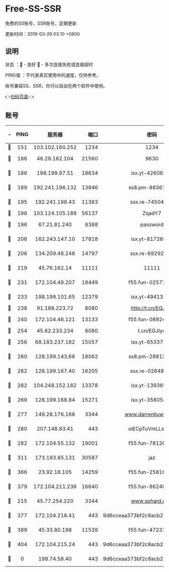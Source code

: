 # Free-SS-SSR

免费的SS账号、SSR账号，定期更新

更新时间：2019-03-29 03:10 +0800

## 说明

状态     ：🙂 - 良好 🙁 - 多次连接失败或连接超时

PING值   ：不代表真实使用中的速度，仅供参考。

账号兼容SS、SSR，你可以自由在两个软件中使用。

👉[扫码页面](https://liesauer.github.io/Free-SS-SSR/)👈

## 账号

|-|PING|服务器|端口|密码|加密方式|区域|
|:----:|:----:|:-----:|-----:|:----:|:----:|:----:|
|🙂|151|103.102.160.252|1234|1234|rc4-md5|JP|
|🙂|186|46.29.162.104|21560|9630|aes-128-ctr|RU|
|🙂|186|198.199.97.51|18634|isx.yt-42606522|aes-256-cfb|US|
|🙂|189|192.241.196.132|13846|ss8.pm-88361455|aes-256-cfb|US|
|🙂|195|192.241.198.43|11383|ssx.re-74504347|aes-256-cfb|US|
|🙂|196|103.124.105.189|56137|ZqadY7|chacha20|US|
|🙂|196|67.21.81.240|8388|password|aes-256-cfb|US|
|🙂|206|162.243.147.10|17818|isx.yt-81726610|aes-256-cfb|US|
|🙂|206|134.209.48.248|14797|ssx.re-69292287|aes-256-cfb|US|
|🙂|219|45.76.162.14|11111|11111|aes-256-cfb|SG|
|🙂|231|172.104.49.207|18449|f55.fun-02571373|aes-256-cfb|SG|
|🙂|233|198.199.101.65|12379|isx.yt-49413164|aes-256-cfb|US|
|🙂|238|91.188.223.72|8080|http://t.cn/EGJIyrl|rc4-md5|RU|
|🙂|240|172.104.46.121|13133|f55.fun-08924883|aes-256-cfb|SG|
|🙂|254|45.62.233.234|8080|t.cn/EGJIyrl|rc4-md5|CA|
|🙂|256|68.183.237.182|15057|isx.yt-65337564|aes-256-cfb|SG|
|🙂|260|128.199.143.68|18062|ss8.pm-28813046|aes-256-cfb|SG|
|🙂|262|128.199.167.40|16205|ssx.re-02648132|aes-256-cfb|SG|
|🙂|262|104.248.152.162|13378|isx.yt-13936918|aes-256-cfb|SG|
|🙂|269|128.199.168.84|15271|isx.yt-35805853|aes-256-cfb|SG|
|🙂|277|149.28.176.168|3344|www.darrenliuwei.com|aes-256-cfb|AU|
|🙂|280|207.148.83.41|443|oiECpTuVmLLxk4Ts|aes-256-cfb|AU|
|🙂|282|172.104.55.132|19001|f55.fun-78126963|aes-256-cfb|SG|
|🙂|311|173.193.85.131|30587|jaz|aes-256-cfb|US|
|🙂|366|23.92.18.105|14259|f55.fun-25816002|aes-256-cfb|US|
|🙂|379|172.104.211.238|16640|f55.fun-86240791|aes-256-cfb|US|
|🙂|215|45.77.254.220|3344|www.sphard.com|aes-256-cfb|SG|
|🙂|377|172.104.218.41|443|9d6cceaa373bf2c8acb22e60b6a58be6|aes-256-cfb|US|
|🙁|389|45.33.80.198|11539|f55.fun-47231627|aes-256-cfb|US|
|🙁|404|172.104.215.24|443|9d6cceaa373bf2c8acb22e60b6a58be6|aes-256-cfb|US|
|🙁|0|198.74.58.40|443|9d6cceaa373bf2c8acb22e60b6a58be6|aes-256-cfb|US|
